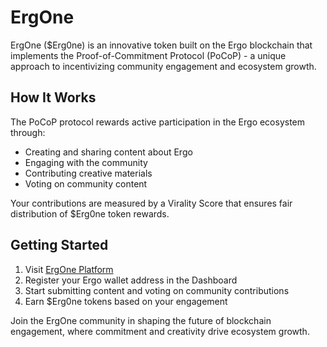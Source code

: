 # ErgOne

ErgOne ($Erg0ne) is an innovative token built on the Ergo blockchain that implements the Proof-of-Commitment Protocol (PoCoP) - a unique approach to incentivizing community engagement and ecosystem growth.

## How It Works

The PoCoP protocol rewards active participation in the Ergo ecosystem through:

- Creating and sharing content about Ergo
- Engaging with the community
- Contributing creative materials
- Voting on community content

Your contributions are measured by a Virality Score that ensures fair distribution of $Erg0ne token rewards.

## Getting Started

1. Visit [ErgOne Platform](https://app.ergone.io/)
2. Register your Ergo wallet address in the Dashboard
3. Start submitting content and voting on community contributions
4. Earn $Erg0ne tokens based on your engagement

Join the ErgOne community in shaping the future of blockchain engagement, where commitment and creativity drive ecosystem growth.